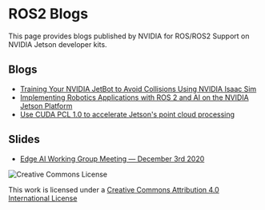 # ROS2 Blogs

This page provides blogs published by NVIDIA for ROS/ROS2 Support on NVIDIA Jetson developer kits.

## Blogs
* [Training Your NVIDIA JetBot to Avoid Collisions Using NVIDIA Isaac Sim](https://developer.nvidia.com/blog/training-your-nvidia-jetbot-to-avoid-collisions-using-nvidia-isaac-sim/)
* [Implementing Robotics Applications with ROS 2 and AI on the NVIDIA Jetson Platform
](https://developer.nvidia.com/blog/implementing-robotics-applications-with-ros-2-and-ai-on-jetson-platform-2/)
* [Use CUDA PCL 1.0 to accelerate Jetson's point cloud processing](https://developer.nvidia.com/zh-cn/blog/cuda-pcl-1-0-jetson/)

## Slides
* [Edge AI Working Group Meeting — December 3rd 2020](https://vimeo.com/487339164)

![Creative Commons License](https://i.creativecommons.org/l/by/4.0/88x31.png)

This work is licensed under a [Creative Commons Attribution 4.0 International License](http://creativecommons.org/licenses/by/4.0/)

